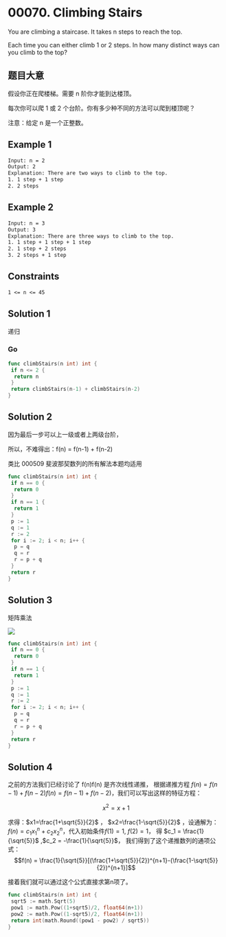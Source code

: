 # 00070. Climbing Stairs

You are climbing a staircase. It takes n steps to reach the top.

Each time you can either climb 1 or 2 steps. In how many distinct ways can you climb to the top?

## 题目大意

假设你正在爬楼梯。需要 n 阶你才能到达楼顶。

每次你可以爬 1 或 2 个台阶。你有多少种不同的方法可以爬到楼顶呢？

注意：给定 n 是一个正整数。

## Example 1

```txt
Input: n = 2
Output: 2
Explanation: There are two ways to climb to the top.
1. 1 step + 1 step
2. 2 steps
```

## Example 2

```txt
Input: n = 3
Output: 3
Explanation: There are three ways to climb to the top.
1. 1 step + 1 step + 1 step
2. 1 step + 2 steps
3. 2 steps + 1 step
```

## Constraints

```txt
1 <= n <= 45
```

## Solution 1

递归

### Go

```go
func climbStairs(n int) int {
 if n <= 2 {
  return n
 }
 return climbStairs(n-1) + climbStairs(n-2)
}

```

## Solution 2

因为最后一步可以上一级或者上两级台阶，

所以，不难得出：f(n) = f(n-1) + f(n-2)

类比 000509 斐波那契数列的所有解法本题均适用

```go
func climbStairs(n int) int {
 if n == 0 {
  return 0
 }
 if n == 1 {
  return 1
 }
 p := 1
 q := 1
 r := 2
 for i := 2; i < n; i++ {
  p = q
  q = r
  r = p + q
 }
 return r
}
```

## Solution 3

矩阵乘法

![](https://gitee.com/geekhall/pic/raw/main/img/20211005155649.png)

```go
func climbStairs(n int) int {
 if n == 0 {
  return 0
 }
 if n == 1 {
  return 1
 }
 p := 1
 q := 1
 r := 2
 for i := 2; i < n; i++ {
  p = q
  q = r
  r = p + q
 }
 return r
}
```

## Solution 4

之前的方法我们已经讨论了 f(n)f(n) 是齐次线性递推，
根据递推方程 $f(n) = f(n - 1) + f(n - 2)f(n)=f(n−1)+f(n−2)$，我们可以写出这样的特征方程：

$$x^2 = x + 1$$

求得：$x1=\frac{1+\sqrt{5}}{2}$ ，  $x2=\frac{1-\sqrt{5}}{2}$ ，设通解为：$f(n)=c_1x_1^n + c_2x_2^n$，代入初始条件$f(1) = 1$, $f(2) = 1$， 得 $c_1 = \frac{1}{\sqrt{5}}$ ,$c_2 = -\frac{1}{\sqrt{5}}$， 我们得到了这个递推数列的通项公式：
$$f(n) = \frac{1}{\sqrt{5}}[(\frac{1+\sqrt{5}}{2})^{n+1}-(\frac{1-\sqrt{5}}{2})^{n+1}]$$

接着我们就可以通过这个公式直接求第n项了。

```go
func climbStairs(n int) int {
 sqrt5 := math.Sqrt(5)
 pow1 := math.Pow((1+sqrt5)/2, float64(n+1))
 pow2 := math.Pow((1-sqrt5)/2, float64(n+1))
 return int(math.Round((pow1 - pow2) / sqrt5))
}
```

